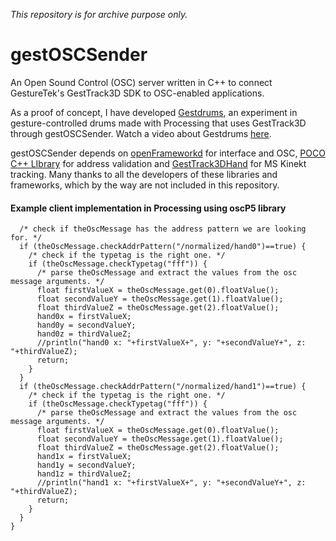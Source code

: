 *This repository is for archive purpose only.*

# gestOSCSender
An Open Sound Control (OSC) server written in C++ to connect GestureTek's GestTrack3D SDK to OSC-enabled applications.

As a proof of concept, I have developed [Gestdrums](https://github.com/cgmonte/gestDrums), an experiment in gesture-controlled drums made with Processing that uses GestTrack3D through gestOSCSender. Watch a video about Gestdrums [here](https://youtu.be/qLQKYlK8aWg).

gestOSCSender depends on [openFrameworkd](https://github.com/openframeworks/openFrameworks) for interface and OSC, [POCO C++ LIbrary](https://github.com/pocoproject/poco) for address validation and [GestTrack3DHand](http://gesturetek.com/oldhome/gestpoint/introduction.php) for MS Kinekt tracking. Many thanks to all the developers of these libraries and frameworks, which by the way are not included in this repository.

#### Example client implementation in Processing using oscP5 library

```void oscEvent(OscMessage theOscMessage) {
  /* check if theOscMessage has the address pattern we are looking for. */
  if (theOscMessage.checkAddrPattern("/normalized/hand0")==true) {
    /* check if the typetag is the right one. */
    if (theOscMessage.checkTypetag("fff")) {
      /* parse theOscMessage and extract the values from the osc message arguments. */
      float firstValueX = theOscMessage.get(0).floatValue();  
      float secondValueY = theOscMessage.get(1).floatValue();
      float thirdValueZ = theOscMessage.get(2).floatValue();
      hand0x = firstValueX;
      hand0y = secondValueY;
      hand0z = thirdValueZ;
      //println("hand0 x: "+firstValueX+", y: "+secondValueY+", z: "+thirdValueZ);
      return;
    }
  } 
  if (theOscMessage.checkAddrPattern("/normalized/hand1")==true) {
    /* check if the typetag is the right one. */
    if (theOscMessage.checkTypetag("fff")) {
      /* parse theOscMessage and extract the values from the osc message arguments. */
      float firstValueX = theOscMessage.get(0).floatValue();  
      float secondValueY = theOscMessage.get(1).floatValue();
      float thirdValueZ = theOscMessage.get(2).floatValue();
      hand1x = firstValueX;
      hand1y = secondValueY;
      hand1z = thirdValueZ;
      //println("hand1 x: "+firstValueX+", y: "+secondValueY+", z: "+thirdValueZ);
      return;
    }
  } 
}
